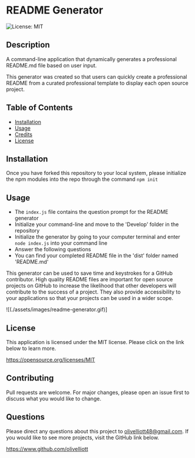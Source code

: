 # README Generator
![License: MIT](https://img.shields.io/badge/License-MIT-yellow.svg)

## Description
A command-line application that dynamically generates a professional README.md file based on user input.

This generator was created so that users can quickly create a professional README from a curated professional template to display each open source project.

## Table of Contents
- [Installation](#installation)
- [Usage](#usage)
- [Credits](#credits)
- [License](#license)

## Installation
Once you have forked this repository to your local system, please initialize the npm modules into the repo through the command 
`npm init`

## Usage

- The `index.js` file contains the question prompt for the README generator
- Initialize your command-line and move to the 'Develop' folder in the repository
- Initialize the generator by going to your computer terminal and enter `node index.js` into your command line 
- Answer the following questions
- You can find your completed README file in the 'dist' folder named 'README.md'

This generator can be used to save time and keystrokes for a GitHub contributor. High quality README files are important for open source projects on GitHub to increase the likelihood that other developers will contribute to the success of a project. They also provide accessibility to your applications so that your projects can be used in a wider scope.

![(./assets/images/readme-generator.gif)]

## License
This application is licensed under the MIT license. Please click on the link below to learn more.

https://opensource.org/licenses/MIT


## Contributing

Pull requests are welcome. For major changes, please open an issue first to discuss what you would like to change.

## Questions

Please direct any questions about this project to olivelliott48@gmail.com. If you would like to see more projects, visit the GitHub link below.

https://www.github.com/olivelliott


